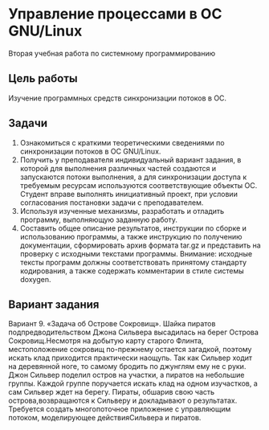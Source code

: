 # Управление процессами в ОС GNU/Linux

Вторая учебная работа по системному программированию

## Цель работы

Изучение программных средств синхронизации потоков в ОС.

## Задачи

1. Ознакомиться с краткими теоретическими сведениями по синхронизации потоков в ОС GNU/Linux.
2. Получить у преподавателя индивидуальный вариант задания, в которой для выполнения различных частей создаются и запускаются потоки выполнения, а для синхронизации доступа к требуемым ресурсам используются соответствующие объекты ОС. Студент вправе выполнять инициативный проект, при условии согласования постановки задачи с преподавателем.
3. Используя изученные механизмы, разработать и отладить программу, выполняющую заданную работу.
4. Составить общее описание результатов, инструкции по сборке и использованию программы, а также инструкцию по получению документации, сформировать архив формата tar.gz и представить на проверку с исходными текстами программы. Внимание: исходные тексты программ должны соответствовать принятому стандарту кодирования, а также содержать комментарии в стиле системы doxygen.

## Вариант задания

Вариант   9.   «Задача   об   Острове   Сокровищ». Шайка   пиратов   подпредводительством Джона Сильвера высадилась на берег Острова Сокровищ.Несмотря на добытую карту старого Флинта, местоположение сокровищ по-прежнему остается загадкой, поэтому искать клад приходится практически наощупь. Так как Сильвер ходит на деревянной ноге, то самому бродить по джунглям ему не с руки. Джон Сильвер поделил остров на участки, а пиратов на небольшие группы. Каждой группе поручается искать клад на одном изучастков, а сам Сильвер ждет на берегу. Пираты, обшарив свою часть острова,возвращаются к Сильверу и докладывают о результатах. Требуется создать многопоточное приложение с управляющим потоком, моделирующее действияСильвера и пиратов.
